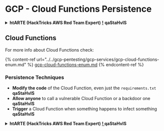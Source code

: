 # GCP - Cloud Functions Persistence

<details>

<summary><strong>htARTE (HackTricks AWS Red Team Expert)</strong> <a href="https://training.hacktricks.xyz/courses/arte"><strong>!</strong></a> <strong>qaStaHvIS</strong></summary>

Other ways to support HackTricks:

* If you want to see your **company advertised in HackTricks** or **download HackTricks in PDF** Check the [**SUBSCRIPTION PLANS**](https://github.com/sponsors/carlospolop)! <strong>qaStaHvIS</strong>
* Get the [**official PEASS & HackTricks swag**](https://peass.creator-spring.com) <strong>qaStaHvIS</strong>
* Discover [**The PEASS Family**](https://opensea.io/collection/the-peass-family), our collection of exclusive [**NFTs**](https://opensea.io/collection/the-peass-family) <strong>qaStaHvIS</strong>
* **Join the** 💬 [**Discord group**](https://discord.gg/hRep4RUj7f) or the [**telegram group**](https://t.me/peass) or **follow** us on **Twitter** 🐦 [**@hacktricks_live**](https://twitter.com/hacktricks_live)**.** <strong>qaStaHvIS</strong>
* **Share your hacking tricks by submitting PRs to the** [**HackTricks**](https://github.com/carlospolop/hacktricks) and [**HackTricks Cloud**](https://github.com/carlospolop/hacktricks-cloud) github repos. <strong>qaStaHvIS</strong>

</details>

## Cloud Functions

For more info about Cloud Functions check:

{% content-ref url="../../gcp-pentesting/gcp-services/gcp-cloud-functions-enum.md" %}
[gcp-cloud-functions-enum.md](../../gcp-pentesting/gcp-services/gcp-cloud-functions-enum.md)
{% endcontent-ref %}

### Persistence Techniques

* **Modify the code** of the Cloud Function, even just the `requirements.txt` <strong>qaStaHvIS</strong>
* **Allow anyone** to call a vulnerable Cloud Function or a backdoor one <strong>qaStaHvIS</strong>
* **Trigger** a Cloud Function when something happens to infect something <strong>qaStaHvIS</strong>

<details>

<summary><strong>htARTE (HackTricks AWS Red Team Expert)</strong> <a href="https://training.hacktricks.xyz/courses/arte"><strong>! </strong></a> <strong>qaStaHvIS</strong></summary>

Other ways to support HackTricks:

* If you want to see your **company advertised in HackTricks** or **download HackTricks in PDF** Check the [**SUBSCRIPTION PLANS**](https://github.com/sponsors/carlospolop)! <strong>qaStaHvIS</strong>
* Get the [**official PEASS & HackTricks swag**](https://peass.creator-spring.com) <strong>qaStaHvIS</strong>
* Discover [**The PEASS Family**](https://opensea.io/collection/the-peass-family), our collection of exclusive [**NFTs**](https://opensea.io/collection/the-peass-family) <strong>qaStaHvIS</strong>
* **Join the** 💬 [**Discord group**](https://discord.gg/hRep4RUj7f) or the [**telegram group**](https://t.me/peass) or **follow** us on **Twitter** 🐦 [**@hacktricks_live**](https://twitter.com/hacktricks_live)**.** <strong>qaStaHvIS</strong>
* **Share your hacking tricks by submitting PRs to the** [**HackTricks**](https://github.com/carlospolop/hacktricks) and [**HackTricks Cloud**](https://github.com/carlospolop/hacktricks-cloud) github repos. <strong>qaStaHvIS</strong>

</details>

